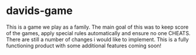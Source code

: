 # davids-game
 
This is a game we play as a family. The main goal of this was to keep score of the games, apply special rules automatically and ensure no one CHEATS. There are still a number of changes i would like to implement. This is a fully functioning product with some additional features coming soon!
